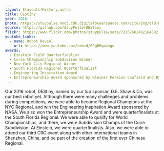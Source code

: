 ```yaml
---
layout: $layouts/History.astro
title: DEStiny
year: 2016
photo: https://stuypulse.nyc3.cdn.digitaloceanspaces.com/site/img/old-bots/2016_DEStiny.jpg
source: https://github.com/StuyPulse/DEStiny
flickr: https://www.flickr.com/photos/stuypulse/sets/72157682402164502
youtube_links:
  - name: Robot Reveal
    url: https://www.youtube.com/embed/GJgHRqm4ego
awards:
  - Einstein Field Quarterfinalist
  - Curie Championship Subdivison Winner
  - New York City Regional Winner
  - South Florida Regional Quarterfinalist
  - Engineering Inspiration Award
  - Entrepreneurship Award sponsored by Kleiner Perkins Caufield and Byers
---
```


Our 2016 robot, DEStiny, named by our top sponsor, D.E. Shaw & Co, was our best robot yet. Although there were many challenges and problems during competitions, we were able to become Regional Champions at the NYC Regional, and win the Engineering Inspiration Award sponsored by NASA. We also won the Entrepreneurship Award and were quarterfinalists at the South Florida Regional. We were able to qualify for World Championships, and there, we were Subdivision Champs of the Curie Subdivision. At Einstein, we were quarterfinalists. Also, we were able to attend our third CRC event along with other international teams in Shenzhen, China, and be part of the creation of the first ever Chinese Regional.
